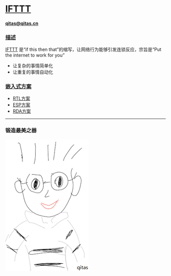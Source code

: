 # [IFTTT](https://github.com/qitas/IFTTT) 
#### qitas@qitas.cn
### [描述](https://github.com/qitas/IFTTT/wiki) 

[IFTTT](https://ifttt.com/) 是“if this then that”的缩写，让网络行为能够引发连锁反应，宗旨是“Put the internet to work for you”

* 让复杂的事情简单化
* 让重复的事情自动化

### [嵌入式方案](https://github.com/sochub) 

* [RTL方案](https://github.com/sochub/RTL) 
* [ESP方案](https://github.com/sochub/ESP) 
* [RDA方案](https://github.com/sochub/RDA) 

---

### 锻造最美之器

[![sites](qitas/qitas.png)](http://www.qitas.cn)
